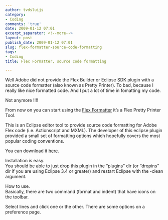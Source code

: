 ```yaml
---
author: tvdsluijs
category:
- Coding
comments: 'true'
date: 2009-01-12 07:01
excerpt_separator: <!--more-->
layout: post
publish_date: 2009-01-12 07:01
slug: flex-formatter-source-code-formatting
tags:
- Coding
title: Flex Formatter, source code formatting

---
```

Well Adobe did not provide the Flex Builder or Eclipse SDK plugin with a
source code formatter (also known as Pretty Printer). To bad, because I really
like nice formatted code. And I put a lot of time in fomatting my code.  
  
Not anymore !!!!  
  
  
  
From now on you can start using the [Flex
Formatter](https://sourceforge.net/projects/flexformatter/) it’s a Flex Pretty
Printer Tool.  
  
This is an Eclipse editor tool to provide source code formatting for Adobe
Flex code (i.e. Actionscript and MXML). The developer of this eclipse plugin
provided a small set of formatting options which hopefully covers the most
popular coding conventions.  
  
You can download it
[here](https://sourceforge.net/project/showfiles.php?group_id=248408).  
  
Installation is easy.  
You should be able to just drop this plugin in the “plugins” dir (or “dropins”
dir if you are using Eclipse 3.4 or greater) and restart Eclipse with the
-clean argument.  
  
How to use.  
Basically, there are two command (format and indent) that have icons on the
toolbar.  
  
  
  
Select lines and click one or the other. There are some options on a
preference page.

